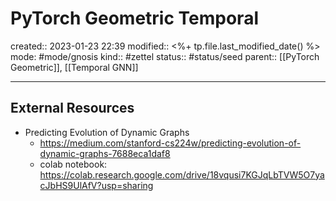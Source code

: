 # PyTorch Geometric Temporal
created:: 2023-01-23 22:39
modified:: <%+ tp.file.last_modified_date() %>
mode: #mode/gnosis
kind:: #zettel 
status:: #status/seed
parent:: [[PyTorch Geometric]], [[Temporal GNN]]
***






## External Resources

* Predicting Evolution of Dynamic Graphs
	* https://medium.com/stanford-cs224w/predicting-evolution-of-dynamic-graphs-7688eca1daf8
	* colab notebook: https://colab.research.google.com/drive/18vqusi7KGJqLbTVW5O7yacJbHS9UlAfV?usp=sharing
